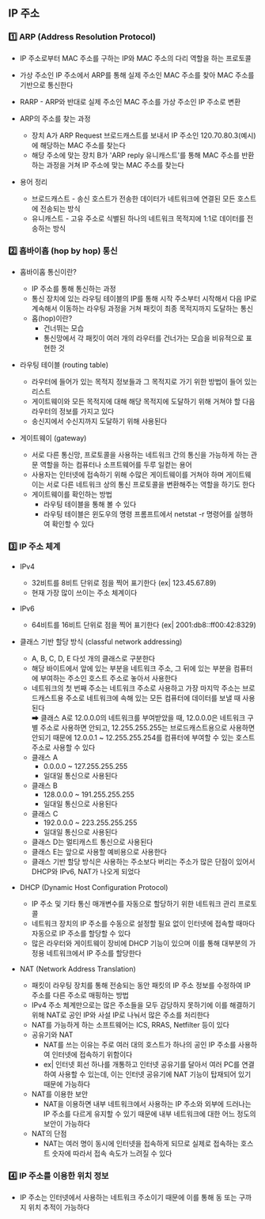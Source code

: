## IP 주소

### 1️⃣ ARP (Address Resolution Protocol)
* IP 주소로부터 MAC 주소를 구하는 IP와 MAC 주소의 다리 역할을 하는 프로토콜
* 가상 주소인 IP 주소에서 ARP를 통해 실제 주소인 MAC 주소를 찾아 MAC 주소를 기반으로 통신한다
* RARP - ARP와 반대로 실제 주소인 MAC 주소를 가상 주소인 IP 주소로 변환

* ARP의 주소를 찾는 과정
  * 장치 A가 ARP Request 브로드캐스트를 보내서 IP 주소인 120.70.80.3(예시)에 해당하는 MAC 주소를 찾는다
  * 해당 주소에 맞는 장치 B가 'ARP reply 유니캐스트'를 통해 MAC 주소를 반환하는 과정을 거쳐 IP 주소에 맞는 MAC 주소를 찾는다


* 용어 정리
  * 브로드캐스트 - 송신 호스트가 전송한 데이터가 네트워크에 연결된 모든 호스트에 전송되는 방식
  * 유니캐스트 - 고유 주소로 식별된 하나의 네트워크 목적지에 1:1로 데이터를 전송하는 방식


### 2️⃣ 홉바이홉 (hop by hop) 통신
* 홉바이홉 통신이란?
  * IP 주소를 통해 통신하는 과정
  * 통신 장치에 있는 라우팅 테이블의 IP를 통해 시작 주소부터 시작해서 다음 IP로 계속해서 이동하는 라우팅 과정을 거쳐 패킷이 최종 목적지까지 도달하는 통신
  * 홉(hop)이란?
    * 건너뛰는 모습
    * 통신망에서 각 패킷이 여러 개의 라우터를 건너가는 모습을 비유적으로 표현한 것


* 라우팅 테이블 (routing table)
  * 라우터에 들어가 있는 목적지 정보들과 그 목적지로 가기 위한 방법이 들어 있는 리스트
  * 게이트웨이와 모든 목적지에 대해 해당 목적지에 도달하기 위해 거쳐야 할 다음 라우터의 정보를 가지고 있다
  * 송신지에서 수신지까지 도달하기 위해 사용된다


* 게이트웨이 (gateway)
  * 서로 다른 통신망, 프로토콜을 사용하는 네트워크 간의 통신을 가능하게 하는 관문 역할을 하는 컴퓨터나 소프트웨어를 두루 일컫는 용어
  * 사용자는 인터넷에 접속하기 위해 수많은 게이트웨이를 거쳐야 하며 게이트웨이는 서로 다른 네트워크 상의 통신 프로토콜을 변환해주는 역할을 하기도 한다
  * 게이트웨이를 확인하는 방법
    * 라우팅 테이블을 통해 볼 수 있다
    * 라우팅 테이블은 윈도우의 명령 프롬프트에서 netstat -r 명령어를 실행하여 확인할 수 있다


### 3️⃣ IP 주소 체계
* IPv4
  * 32비트를 8비트 단위로 점을 찍어 표기한다 (ex| 123.45.67.89)
  * 현재 가장 많이 쓰이는 주소 체계이다


* IPv6
  * 64비트를 16비트 단위로 점을 찍어 표기한다 (ex| 2001:db8::ff00:42:8329)


* 클래스 기반 할당 방식 (classful network addressing)
  * A, B, C, D, E 다섯 개의 클래스로 구분한다
  * 해당 바이트에서 앞에 있는 부분을 네트워크 주소, 그 뒤에 있는 부분을 컴퓨터에 부여하는 주소인 호스트 주소로 놓아서 사용한다
  * 네트워크의 첫 번째 주소는 네트워크 주소로 사용하고 가장 마지막 주소는 브로드캐스트용 주소로 네트워크에 속해 있는 모든 컴퓨터에 데이터를 보낼 때 사용된다  
  ➡ 클래스 A로 12.0.0.0의 네트워크를 부여받았을 때, 12.0.0.0은 네트워크 구별 주소로 사용하면 안되고, 12.255.255.255는 브로드캐스트용으로 사용하면 안되기 때문에 12.0.0.1 ~ 12.255.255.254를 컴퓨터에 부여할 수 있는 호스트 주소로 사용할 수 있다
  * 클래스 A
    * 0.0.0.0 ~ 127.255.255.255
    * 일대일 통신으로 사용된다
  * 클래스 B
    * 128.0.0.0 ~ 191.255.255.255
    * 일대일 통신으로 사용된다
  * 클래스 C
    * 192.0.0.0 ~ 223.255.255.255
    * 일대일 통신으로 사용된다
  * 클래스 D는 멀티캐스트 통신으로 사용된다
  * 클래스 E는 앞으로 사용할 예비용으로 사용한다
  * 클래스 기반 할당 방식은 사용하는 주소보다 버리는 주소가 많은 단점이 있어서 DHCP와 IPv6, NAT가 나오게 되었다


* DHCP (Dynamic Host Configuration Protocol)
  * IP 주소 및 기타 통신 매개변수를 자동으로 할당하기 위한 네트워크 관리 프로토콜
  * 네트워크 장치의 IP 주소를 수동으로 설정할 필요 없이 인터넷에 접속할 때마다 자동으로 IP 주소를 할당할 수 있다
  * 많은 라우터와 게이트웨이 장비에 DHCP 기능이 있으며 이를 통해 대부분의 가정용 네트워크에서 IP 주소를 할당한다


* NAT (Network Address Translation)
  * 패킷이 라우팅 장치를 통해 전송되는 동안 패킷의 IP 주소 정보를 수정하여 IP 주소를 다른 주소로 매핑하는 방법
  * IPv4 주소 체계만으로는 많은 주소들을 모두 감당하지 못하기에 이를 해결하기 위해 NAT로 공인 IP와 사설 IP로 나눠서 많은 주소를 처리한다
  * NAT를 가능하게 하는 소프트웨어는 ICS, RRAS, Netfilter 등이 있다
  * 공유기와 NAT
    * NAT를 쓰는 이유는 주로 여러 대의 호스트가 하나의 공인 IP 주소를 사용하여 인터넷에 접속하기 위함이다
    * ex| 인터넷 회선 하나를 개통하고 인터넷 공유기를 달아서 여러 PC를 연결하여 사용할 수 있는데, 이는 인터넷 공유기에 NAT 기능이 탑재되어 있기 때문에 가능하다
  * NAT를 이용한 보안
    * NAT을 이용하면 내부 네트워크에서 사용하는 IP 주소와 외부에 드러나는 IP 주소를 다르게 유지할 수 있기 때문에 내부 네트워크에 대한 어느 정도의 보안이 가능하다
  * NAT의 단점
    * NAT는 여러 명이 동시에 인터넷을 접속하게 되므로 실제로 접속하는 호스트 숫자에 따라서 접속 속도가 느려질 수 있다


### 4️⃣ IP 주소를 이용한 위치 정보
* IP 주소는 인터넷에서 사용하는 네트워크 주소이기 때문에 이를 통해 동 또는 구까지 위치 추적이 가능하다

